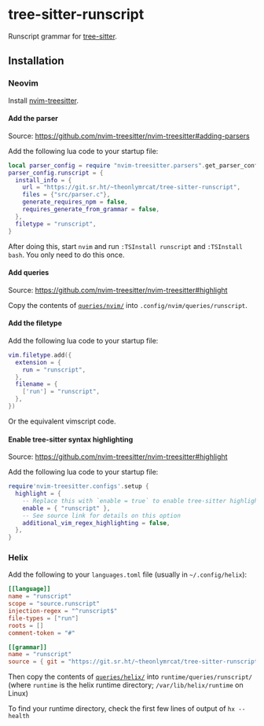 # tree-sitter-runscript

Runscript grammar for [tree-sitter](https://github.com/tree-sitter/tree-sitter).

## Installation

### Neovim

Install [nvim-treesitter](https://github.com/nvim-treesitter/nvim-treesitter).

#### Add the parser

Source: <https://github.com/nvim-treesitter/nvim-treesitter#adding-parsers>

Add the following lua code to your startup file:

```lua
local parser_config = require "nvim-treesitter.parsers".get_parser_configs()
parser_config.runscript = {
  install_info = {
    url = "https://git.sr.ht/~theonlymrcat/tree-sitter-runscript",
    files = {"src/parser.c"},
    generate_requires_npm = false,
    requires_generate_from_grammar = false,
  },
  filetype = "runscript",
}
```

After doing this, start `nvim` and run `:TSInstall runscript` and `:TSInstall bash`. You only need to do this once.

#### Add queries

Source: <https://github.com/nvim-treesitter/nvim-treesitter#highlight>

Copy the contents of [`queries/nvim/`](https://git.sr.ht/~theonlymrcat/tree-sitter-runscript/tree/master/item/queries/nvim) into
`.config/nvim/queries/runscript`.

#### Add the filetype

Add the following lua code to your startup file:

```lua
vim.filetype.add({
  extension = {
    run = "runscript",
  },
  filename = {
    ['run'] = "runscript",
  },
})
```

Or the equivalent vimscript code.

#### Enable tree-sitter syntax highlighting

Source: <https://github.com/nvim-treesitter/nvim-treesitter#highlight>

Add the following lua code to your startup file:

```lua
require'nvim-treesitter.configs'.setup {
  highlight = {
    -- Replace this with `enable = true` to enable tree-sitter highlighting for all buffers
    enable = { "runscript" },
    -- See source link for details on this option
    additional_vim_regex_highlighting = false,
  },
}
```

### Helix

Add the following to your `languages.toml` file (usually in `~/.config/helix`):

```toml
[[language]]
name = "runscript"
scope = "source.runscript"
injection-regex = "^runscript$"
file-types = ["run"]
roots = []
comment-token = "#"

[[grammar]]
name = "runscript"
source = { git = "https://git.sr.ht/~theonlymrcat/tree-sitter-runscript", rev = "49137648f2932637288804d6f83f5b90e177cbca" }
```

Then copy the contents of [`queries/helix/`](https://git.sr.ht/~theonlymrcat/tree-sitter-runscript/tree/master/item/queries/helix)
into `runtime/queries/runscript/` (where `runtime` is the helix runtime directory; `/var/lib/helix/runtime` on Linux)

To find your runtime directory, check the first few lines of output of `hx --health`
